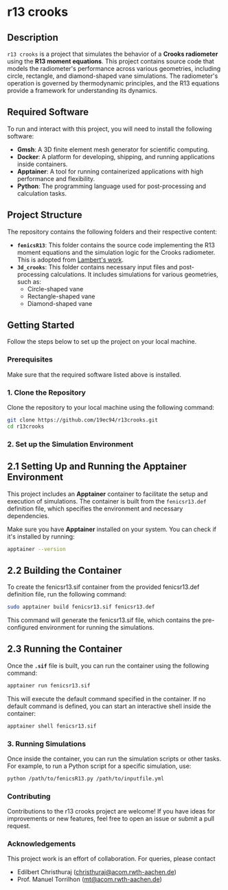 # r13 crooks

## Description

`r13 crooks` is a project that simulates the behavior of a **Crooks radiometer** using the **R13 moment equations**. This project contains source code that models the radiometer's performance across various geometries, including circle, rectangle, and diamond-shaped vane simulations. The radiometer's operation is governed by thermodynamic principles, and the R13 equations provide a framework for understanding its dynamics.

## Required Software

To run and interact with this project, you will need to install the following software:

- **Gmsh**: A 3D finite element mesh generator for scientific computing.
- **Docker**: A platform for developing, shipping, and running applications inside containers.
- **Apptainer**: A tool for running containerized applications with high performance and flexibility.
- **Python**: The programming language used for post-processing and calculation tasks.

## Project Structure

The repository contains the following folders and their respective content:

- **`fenicsR13`**: This folder contains the source code implementing the R13 moment equations and the simulation logic for the Crooks radiometer. This is adopted from [Lambert's work](https://github.com/lambooo/fenicsr13).
- **`3d_crooks`**: This folder contains necessary input files and post-processing calculations. It includes simulations for various geometries, such as:
  - Circle-shaped vane
  - Rectangle-shaped vane
  - Diamond-shaped vane

## Getting Started

Follow the steps below to set up the project on your local machine.

### Prerequisites

Make sure that the required software listed above is installed.

### 1. Clone the Repository

Clone the repository to your local machine using the following command:

```bash
git clone https://github.com/19ec94/r13crooks.git
cd r13crooks
```

### 2. Set up the Simulation Environment

## 2.1 Setting Up and Running the Apptainer Environment

This project includes an **Apptainer** container to facilitate the setup and execution of simulations. The container is built from the `fenicsr13.def` definition file, which specifies the environment and necessary dependencies.


Make sure you have **Apptainer** installed on your system. You can check if it's installed by running:

```bash
apptainer --version
```
## 2.2 Building the Container
To create the fenicsr13.sif container from the provided fenicsr13.def definition file, run the following command:

```bash
sudo apptainer build fenicsr13.sif fenicsr13.def
```
This command will generate the fenicsr13.sif file, which contains the pre-configured environment for running the simulations.

## 2.3 Running the Container
Once the **`.sif`** file is built, you can run the container using the following command:
```bash
apptainer run fenicsr13.sif
```
This will execute the default command specified in the container. If no default command is defined, you can start an interactive shell inside the container:
```bash
apptainer shell fenicsr13.sif
```

### 3. Running Simulations
Once inside the container, you can run the simulation scripts or other tasks. For example, to run a Python script for a specific simulation, use:

```bash
python /path/to/fenicsR13.py /path/to/inputfile.yml
```
### Contributing
Contributions to the r13 crooks project are welcome! If you have ideas for improvements or new features, feel free to open an issue or submit a pull request.

### Acknowledgements
This project work is an effort of collaboration. For queries, please contact
 - Edilbert Christhuraj (christhuraj@acom.rwth-aachen.de)
 - Prof. Manuel Torrilhon (mt@acom.rwth-aachen.de)
